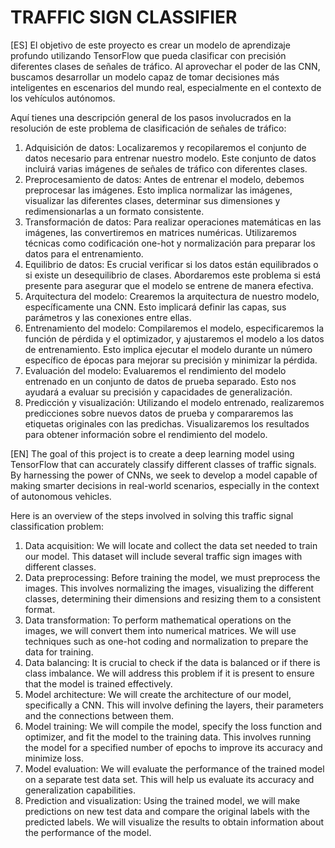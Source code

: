# TRAFFIC SIGN CLASSIFIER
[ES]
El objetivo de este proyecto es crear un modelo de aprendizaje profundo utilizando TensorFlow que pueda clasificar con precisión diferentes clases de señales de tráfico. Al aprovechar el poder de las CNN, buscamos desarrollar un modelo capaz de tomar decisiones más inteligentes en escenarios del mundo real, especialmente en el contexto de los vehículos autónomos.

Aquí tienes una descripción general de los pasos involucrados en la resolución de este problema de clasificación de señales de tráfico:

1. Adquisición de datos: Localizaremos y recopilaremos el conjunto de datos necesario para entrenar nuestro modelo. Este conjunto de datos incluirá varias imágenes de señales de tráfico con diferentes clases.
2. Preprocesamiento de datos: Antes de entrenar el modelo, debemos preprocesar las imágenes. Esto implica normalizar las imágenes, visualizar las diferentes clases, determinar sus dimensiones y redimensionarlas a un formato consistente.
3. Transformación de datos: Para realizar operaciones matemáticas en las imágenes, las convertiremos en matrices numéricas. Utilizaremos técnicas como codificación one-hot y normalización para preparar los datos para el entrenamiento.
4. Equilibrio de datos: Es crucial verificar si los datos están equilibrados o si existe un desequilibrio de clases. Abordaremos este problema si está presente para asegurar que el modelo se entrene de manera efectiva.
5. Arquitectura del modelo: Crearemos la arquitectura de nuestro modelo, específicamente una CNN. Esto implicará definir las capas, sus parámetros y las conexiones entre ellas.
6. Entrenamiento del modelo: Compilaremos el modelo, especificaremos la función de pérdida y el optimizador, y ajustaremos el modelo a los datos de entrenamiento. Esto implica ejecutar el modelo durante un número específico de épocas para mejorar su precisión y minimizar la pérdida.
7. Evaluación del modelo: Evaluaremos el rendimiento del modelo entrenado en un conjunto de datos de prueba separado. Esto nos ayudará a evaluar su precisión y capacidades de generalización.
8. Predicción y visualización: Utilizando el modelo entrenado, realizaremos predicciones sobre nuevos datos de prueba y compararemos las etiquetas originales con las predichas. Visualizaremos los resultados para obtener información sobre el rendimiento del modelo.

[EN]
The goal of this project is to create a deep learning model using TensorFlow that can accurately classify different classes of traffic signals. By harnessing the power of CNNs, we seek to develop a model capable of making smarter decisions in real-world scenarios, especially in the context of autonomous vehicles.

Here is an overview of the steps involved in solving this traffic signal classification problem:

1. Data acquisition: We will locate and collect the data set needed to train our model. This dataset will include several traffic sign images with different classes.
2. Data preprocessing: Before training the model, we must preprocess the images. This involves normalizing the images, visualizing the different classes, determining their dimensions and resizing them to a consistent format.
3. Data transformation: To perform mathematical operations on the images, we will convert them into numerical matrices. We will use techniques such as one-hot coding and normalization to prepare the data for training.
4. Data balancing: It is crucial to check if the data is balanced or if there is class imbalance. We will address this problem if it is present to ensure that the model is trained effectively.
5. Model architecture: We will create the architecture of our model, specifically a CNN. This will involve defining the layers, their parameters and the connections between them.
6. Model training: We will compile the model, specify the loss function and optimizer, and fit the model to the training data. This involves running the model for a specified number of epochs to improve its accuracy and minimize loss.
7. Model evaluation: We will evaluate the performance of the trained model on a separate test data set. This will help us evaluate its accuracy and generalization capabilities.
8. Prediction and visualization: Using the trained model, we will make predictions on new test data and compare the original labels with the predicted labels. We will visualize the results to obtain information about the performance of the model.

